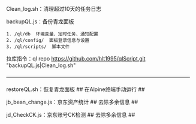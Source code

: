 Clean_log.sh：清理超过10天的任务日志


backupQL.js：备份青龙面板

    1. /ql/db  环境变量、定时任务、通知配置
    2. /ql/config/  面板登录信息与设置
    3. /ql/scripts/  脚本文件

拉库指令：ql repo https://github.com/hlt1995/qlScript.git "backupQL.js|Clean_log.sh"

———————————————————————————————————

restoreQL.sh：恢复青龙面板  ## 在Alpine终端手动运行 ##


jb_bean_change.js：京东资产统计 ## 去除多余信息 ##


jd_CheckCK.js：京东账号CK检测  ## 去除多余信息 ##

